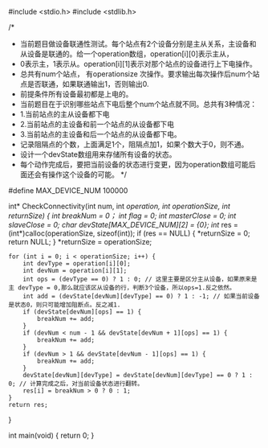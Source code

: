 #include <stdio.h>
#include <stdlib.h>

/*
* 当前题目做设备联通性测试。每个站点有2个设备分别是主从关系，主设备和从设备是联通的。给一个operation数组，operation[i][0]表示主从，
* 0表示主，1表示从。operation[i][1]表示对那个站点的设备进行上下电操作。
* 总共有num个站点， 有operationsize 次操作。要求输出每次操作后num个站点是否联通，如果联通输出1，否则输出0.
* 前提条件所有设备最初都是上电的。
* 当前题目在于识别哪些站点下电后整个num个站点就不同。总共有3种情况：
* 1.当前站点的主从设备都下电
* 2.当前站点的主设备和前一个站点的从设备都下电
* 3.当前站点的主设备和后一个站点的从设备都下电。
* 记录阻隔点的个数，上面满足1个，阻隔点加1，如果个数大于0，则不通。
* 设计一个devState数组用来存储所有设备的状态。
* 每个动作完成后，要把当前设备的状态进行变更，因为operation数组可能后面还会有操作这个设备的可能。
*/

#define MAX_DEVICE_NUM 100000

int* CheckConnectivity(int num, int **operation, int operationSize, int* returnSize)
{
    int breakNum = 0；
    int flag = 0;
    int masterClose = 0;
    int slaveClose = 0;
    char devState[MAX_DEVICE_NUM][2] = {0};
    int* res = (int*)calloc(operationSize, sizeof(int));
    if (res == NULL) {
        *returnSize = 0;
        return NULL;
    }
    *returnSize = operationSize;

    for (int i = 0; i < operationSize; i++) {
        int devType = operation[i][0];
        int devNum = operation[i][1];
        int ops = (devType == 0) ? 1 : 0; // 这里主要是区分主从设备，如果原来是主 devType = 0,那么就应该区从设备的行，判断3个设备，所以ops=1.反之依然。
        int add = (devState[devNum][devType] == 0) ? 1 : -1; // 如果当前设备是状态0，则只可能增加阻断点。反之减1.
        if (devState[devNum][ops] == 1) {
            breakNum += add;
        }
        if (devNum < num - 1 && devState[devNum + 1][ops] == 1) {
            breakNum += add;
        }
        if (devNum > 1 && devState[devNum - 1][ops] == 1) {
            breakNum += add;
        }
        devState[devNum][devType] = devState[devNum][devType] == 0 ? 1 : 0; // 计算完成之后，对当前设备状态进行翻转。
        res[i] = breakNum > 0 ? 0 : 1;
    } 
    return res;
}



int main(void)
{
    return 0;
}